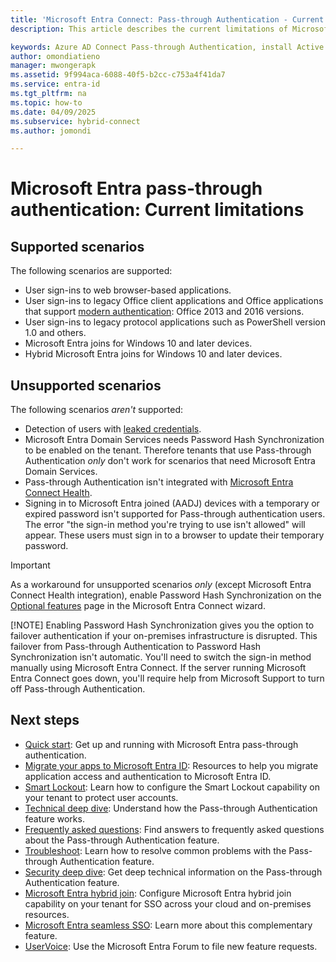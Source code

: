```yaml
---
title: 'Microsoft Entra Connect: Pass-through Authentication - Current limitations'
description: This article describes the current limitations of Microsoft Entra pass-through authentication

keywords: Azure AD Connect Pass-through Authentication, install Active Directory, required components for Azure AD, SSO, Single Sign-on
author: omondiatieno
manager: mwongerapk
ms.assetid: 9f994aca-6088-40f5-b2cc-c753a4f41da7
ms.service: entra-id
ms.tgt_pltfrm: na
ms.topic: how-to
ms.date: 04/09/2025
ms.subservice: hybrid-connect
ms.author: jomondi

---
```


# Microsoft Entra pass-through authentication: Current limitations

## Supported scenarios

The following scenarios are supported:

- User sign-ins to web browser-based applications.
- User sign-ins to legacy Office client applications and Office applications that support [modern authentication](https://www.microsoft.com/en-us/microsoft-365/blog/2015/11/19/updated-office-365-modern-authentication-public-preview): Office 2013 and 2016 versions.
- User sign-ins to legacy protocol applications such as PowerShell version 1.0 and others.
- Microsoft Entra joins for Windows 10 and later devices.
- Hybrid Microsoft Entra joins for Windows 10 and later devices. 

## Unsupported scenarios

The following scenarios *aren't* supported:

- Detection of users with [leaked credentials](~/id-protection/overview-identity-protection.md).
- Microsoft Entra Domain Services needs Password Hash Synchronization to be enabled on the tenant. Therefore tenants that use Pass-through Authentication *only* don't work for scenarios that need Microsoft Entra Domain Services.
- Pass-through Authentication isn't integrated with [Microsoft Entra Connect Health](./whatis-azure-ad-connect.md).
- Signing in to Microsoft Entra joined (AADJ) devices with a temporary or expired password isn't supported for Pass-through authentication users. The error "the sign-in method you're trying to use isn't allowed" will appear. These users must sign in to a browser to update their temporary password.

> [!IMPORTANT]
> As a workaround for unsupported scenarios *only* (except Microsoft Entra Connect Health integration), enable Password Hash Synchronization on the [Optional features](how-to-connect-install-custom.md#optional-features) page in the Microsoft Entra Connect wizard.
> 
> [!NOTE]
> Enabling Password Hash Synchronization gives you the option to failover authentication if your on-premises infrastructure is disrupted. This failover from Pass-through Authentication to Password Hash Synchronization isn't automatic. You'll need to switch the sign-in method manually using Microsoft Entra Connect. If the server running Microsoft Entra Connect goes down, you'll require help from Microsoft Support to turn off Pass-through Authentication.

## Next steps
- [Quick start](how-to-connect-pta-quick-start.md): Get up and running with Microsoft Entra pass-through authentication.
- [Migrate your apps to Microsoft Entra ID](~/identity/enterprise-apps/migration-resources.md): Resources to help you migrate application access and authentication to Microsoft Entra ID.
- [Smart Lockout](~/identity/authentication/howto-password-smart-lockout.md): Learn how to configure the Smart Lockout capability on your tenant to protect user accounts.
- [Technical deep dive](how-to-connect-pta-how-it-works.md): Understand how the Pass-through Authentication feature works.
- [Frequently asked questions](how-to-connect-pta-faq.yml): Find answers to frequently asked questions about the Pass-through Authentication feature.
- [Troubleshoot](tshoot-connect-pass-through-authentication.md): Learn how to resolve common problems with the Pass-through Authentication feature.
- [Security deep dive](how-to-connect-pta-security-deep-dive.md): Get deep technical information on the Pass-through Authentication feature.
- [Microsoft Entra hybrid join](~/identity/devices/how-to-hybrid-join.md): Configure Microsoft Entra hybrid join capability on your tenant for SSO across your cloud and on-premises resources.
- [Microsoft Entra seamless SSO](how-to-connect-sso.md): Learn more about this complementary feature.
- [UserVoice](https://feedback.azure.com/d365community/forum/22920db1-ad25-ec11-b6e6-000d3a4f0789): Use the Microsoft Entra Forum to file new feature requests.

